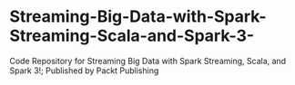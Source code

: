


# Streaming-Big-Data-with-Spark-Streaming-Scala-and-Spark-3-
Code Repository for Streaming Big Data with Spark Streaming, Scala, and Spark 3!; Published by Packt Publishing

